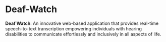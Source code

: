 # Deaf-Watch
**Deaf Watch**: An innovative web-based application that provides real-time speech-to-text transcription empowering individuals with hearing disabilities to communicate effortlessly and inclusively in all aspects of life.
